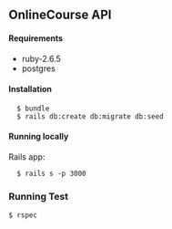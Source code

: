 ## OnlineCourse API

#### Requirements

- ruby-2.6.5 
- postgres

#### Installation

```
  $ bundle
  $ rails db:create db:migrate db:seed
```

#### Running locally

Rails app:

```
  $ rails s -p 3000 
```
### Running Test

```
$ rspec

```

